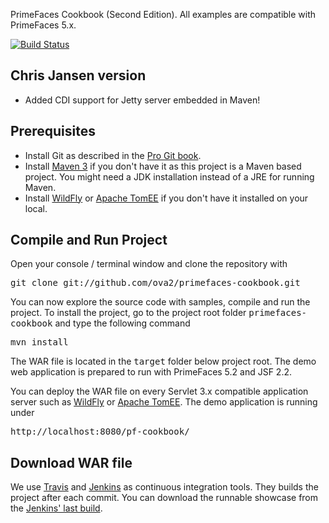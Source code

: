 PrimeFaces Cookbook (Second Edition). All examples are compatible with PrimeFaces 5.x.

[![Build Status](https://travis-ci.org/ova2/primefaces-cookbook.svg)](https://travis-ci.org/ova2/primefaces-cookbook)

Chris Jansen version
--------------------
* Added CDI support for Jetty server embedded in Maven!

Prerequisites
-------------

* Install Git as described in the [Pro Git book][Pro-Git-book].
* Install [Maven 3][Maven-3] if you don't have it as this project is a Maven based project. You might need a JDK installation instead of a JRE for running Maven.
* Install [WildFly][WildFly] or [Apache TomEE][Apache-TomEE] if you don't have it installed on your local.

Compile and Run Project
-----------------------

Open your console / terminal window and clone the repository with

<pre>
git clone git://github.com/ova2/primefaces-cookbook.git
</pre>

You can now explore the source code with samples, compile and run the project. To install the project, go to the project root folder <tt>primefaces-cookbook</tt> and type the following command

<pre>
mvn install
</pre>

The WAR file is located in the <tt>target</tt> folder below project root. The demo web application is prepared to run with PrimeFaces 5.2 and JSF 2.2.

You can deploy the WAR file on every Servlet 3.x compatible application server such as [WildFly][WildFly] or [Apache TomEE][Apache-TomEE].
The demo application is running under

<pre>
http://localhost:8080/pf-cookbook/
</pre>

Download WAR file
-----------------

We use [Travis][Travis-CI] and [Jenkins][Jenkins-CI] as continuous integration tools. They builds the project after each commit. You can download the runnable showcase from the [Jenkins' last build][Jenkins-WAR].

[Pro-Git-book]: http://git-scm.com/book/en/Getting-Started-Installing-Git
[Maven-3]: http://maven.apache.org/
[WildFly]: http://wildfly.org/downloads
[Apache-TomEE]: http://tomee.apache.org/downloads.html
[Travis-CI]: https://travis-ci.org/
[Jenkins-CI]: https://jenkins-ci.org/
[Jenkins-WAR]: https://buildhive.cloudbees.com/view/Dashboard/job/ova2/job/primefaces-cookbook/lastBuild/org.primefaces.cookbook$showcase/ 